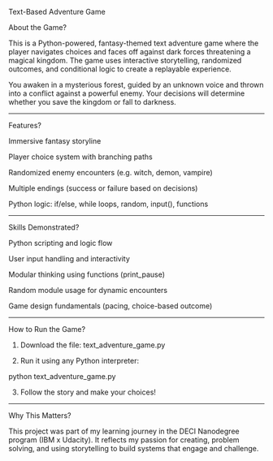 Text-Based Adventure Game

About the Game?

This is a Python-powered, fantasy-themed text adventure game where the player navigates choices and faces off against dark forces threatening a magical kingdom. The game uses interactive storytelling, randomized outcomes, and conditional logic to create a replayable experience.

You awaken in a mysterious forest, guided by an unknown voice and thrown into a conflict against a powerful enemy. Your decisions will determine whether you save the kingdom or fall to darkness.


---

Features?

Immersive fantasy storyline

Player choice system with branching paths

Randomized enemy encounters (e.g. witch, demon, vampire)

Multiple endings (success or failure based on decisions)

Python logic: if/else, while loops, random, input(), functions



---

Skills Demonstrated?

Python scripting and logic flow

User input handling and interactivity

Modular thinking using functions (print_pause)

Random module usage for dynamic encounters

Game design fundamentals (pacing, choice-based outcome)



---

How to Run the Game?

1. Download the file: text_adventure_game.py


2. Run it using any Python interpreter:



python text_adventure_game.py

3. Follow the story and make your choices!




---

Why This Matters?

This project was part of my learning journey in the DECI Nanodegree program (IBM x Udacity). It reflects my passion for creating, problem solving, and using storytelling to build systems that engage and challenge.
